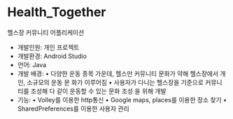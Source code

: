 # Health_Together

헬스장 커뮤니티 어플리케이션
- 개발인원: 개인 프로젝트
- 개발환경: Android Studio
- 언어: Java
- 개발 배경:
• 다양한 운동 종목 가운데, 헬스만 커뮤니티 문화가 약해 헬스장에서 개인, 소규모의 운동 문
화가 이루어짐
• 사용자가 다니는 헬스장을 기준으로 커뮤니티를 조성해 다 같이 운동할 수 있는 문화 조성
을 위해 개발
- 기능:
• Volley를 이용한 http통신
• Google maps, places를 이용한 장소 찾기
• SharedPreferences를 이용한 사용자 관리
